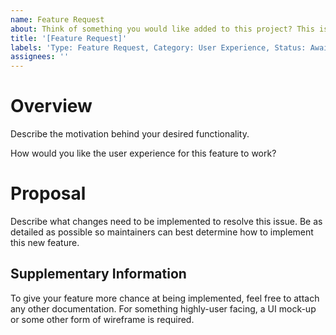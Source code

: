 ```yaml
---
name: Feature Request
about: Think of something you would like added to this project? This is how to do it.
title: '[Feature Request]'
labels: 'Type: Feature Request, Category: User Experience, Status: Awaiting Triage'
assignees: ''
---
```


# Overview

Describe the motivation behind your desired functionality.

How would you like the user experience for this feature to work?

# Proposal

Describe what changes need to be implemented to resolve this issue. Be as
detailed as possible so maintainers can best determine how to implement this
new feature.

## Supplementary Information

To give your feature more chance at being implemented, feel free to attach any
other documentation. For something highly-user facing, a UI mock-up or some
other form of wireframe is required.
